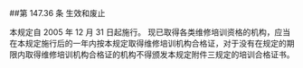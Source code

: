 ##第 147.36 条 生效和废止

本规定自 2005 年 12 月 31 日起施行。 现已取得各类维修培训资格的机构，应当在本规定施行后的一年内按本规定取得维修培训机构合格证，对于没有在规定的期限内取得维修培训机构合格证的机构不得颁发本规定附件三规定的培训合格证书。
